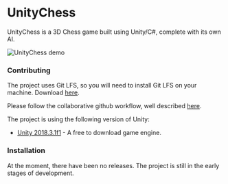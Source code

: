 # UnityChess

UnityChess is a 3D Chess game built using Unity/C#, complete with its own AI.

![UnityChess demo](https://media.githubusercontent.com/media/ErkrodC/UnityChess/development/UnityChess.gif)

### Contributing
The project uses Git LFS, so you will need to install Git LFS on your machine. Download [here](https://git-lfs.github.com/).

Please follow the collaborative github workflow, well described [here](https://github.com/asmeurer/git-workflow/blob/master/README.md).


The project is using the following version of Unity:

* [Unity 2018.3.1f1](https://unity3d.com/get-unity/download/archive) - A free to download game engine.

### Installation

At the moment, there have been no releases. The project is still in the early stages of development.
